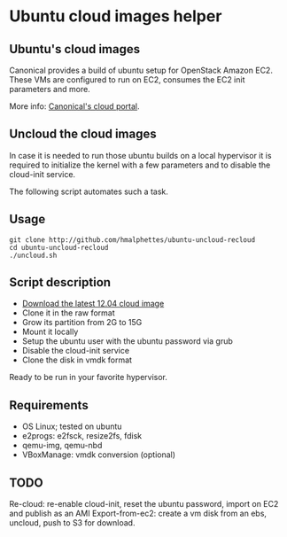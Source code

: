 # Ubuntu cloud images helper
## Ubuntu's cloud images
Canonical provides a build of ubuntu setup for OpenStack Amazon EC2.
These VMs are configured to run on EC2, consumes the EC2 init parameters and more.

More info: [Canonical's cloud portal](http://cloud.ubuntu.com).

## Uncloud the cloud images
In case it is needed to run those ubuntu builds on a local hypervisor it is required to initialize the kernel with a few parameters and to disable the cloud-init service.

The following script automates such a task.

## Usage

    git clone http://github.com/hmalphettes/ubuntu-uncloud-recloud
    cd ubuntu-uncloud-recloud
    ./uncloud.sh

## Script description
- [Download the latest 12.04 cloud image](http://cloud-images.ubuntu.com/precise/current/)
- Clone it in the raw format
- Grow its partition from 2G to 15G
- Mount it locally
- Setup the ubuntu user with the ubuntu password via grub
- Disable the cloud-init service
- Clone the disk in vmdk format

Ready to be run in your favorite hypervisor.

## Requirements
- OS Linux; tested on ubuntu
- e2progs: e2fsck, resize2fs, fdisk
- qemu-img, qemu-nbd
- VBoxManage: vmdk conversion (optional)

## TODO
Re-cloud: re-enable cloud-init, reset the ubuntu password, import on EC2 and publish as an AMI
Export-from-ec2: create a vm disk from an ebs, uncloud, push to S3 for download.
